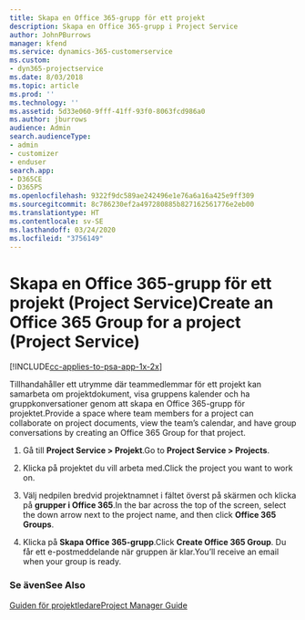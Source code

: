 ```yaml
---
title: Skapa en Office 365-grupp för ett projekt
description: Skapa en Office 365-grupp i Project Service
author: JohnPBurrows
manager: kfend
ms.service: dynamics-365-customerservice
ms.custom:
- dyn365-projectservice
ms.date: 8/03/2018
ms.topic: article
ms.prod: ''
ms.technology: ''
ms.assetid: 5d33e060-9fff-41ff-93f0-8063fcd986a0
ms.author: jburrows
audience: Admin
search.audienceType:
- admin
- customizer
- enduser
search.app:
- D365CE
- D365PS
ms.openlocfilehash: 9322f9dc589ae242496e1e76a6a16a425e9ff309
ms.sourcegitcommit: 8c786230ef2a497280885b827162561776e2eb00
ms.translationtype: HT
ms.contentlocale: sv-SE
ms.lasthandoff: 03/24/2020
ms.locfileid: "3756149"
---
```

# <a name="create-an-office-365-group-for-a-project-project-service"></a><span data-ttu-id="4bc9c-103">Skapa en Office 365-grupp för ett projekt (Project Service)</span><span class="sxs-lookup"><span data-stu-id="4bc9c-103">Create an Office 365 Group for a project (Project Service)</span></span>

[!INCLUDE[cc-applies-to-psa-app-1x-2x](../includes/cc-applies-to-psa-app-1x-2x.md)]

<span data-ttu-id="4bc9c-104">Tillhandahåller ett utrymme där teammedlemmar för ett projekt kan samarbeta om projektdokument, visa gruppens kalender och ha gruppkonversationer genom att skapa en Office 365-grupp för projektet.</span><span class="sxs-lookup"><span data-stu-id="4bc9c-104">Provide a space where team members for a project can collaborate on project documents, view the team’s calendar, and have group conversations by creating an Office 365 Group for that project.</span></span>  
  
1.  <span data-ttu-id="4bc9c-105">Gå till **Project Service > Projekt**.</span><span class="sxs-lookup"><span data-stu-id="4bc9c-105">Go to **Project Service > Projects**.</span></span>  
  
2.  <span data-ttu-id="4bc9c-106">Klicka på projektet du vill arbeta med.</span><span class="sxs-lookup"><span data-stu-id="4bc9c-106">Click the project you want to work on.</span></span>  
  
3.  <span data-ttu-id="4bc9c-107">Välj nedpilen bredvid projektnamnet i fältet överst på skärmen och klicka på **grupper i Office 365**.</span><span class="sxs-lookup"><span data-stu-id="4bc9c-107">In the bar across the top of the screen, select the down arrow next to the project name, and then click **Office 365 Groups**.</span></span>  
  
4.  <span data-ttu-id="4bc9c-108">Klicka på **Skapa Office 365-grupp**.</span><span class="sxs-lookup"><span data-stu-id="4bc9c-108">Click **Create Office 365 Group**.</span></span> <span data-ttu-id="4bc9c-109">Du får ett e-postmeddelande när gruppen är klar.</span><span class="sxs-lookup"><span data-stu-id="4bc9c-109">You’ll receive an email when your group is ready.</span></span>  
  
### <a name="see-also"></a><span data-ttu-id="4bc9c-110">Se även</span><span class="sxs-lookup"><span data-stu-id="4bc9c-110">See Also</span></span>  
 [<span data-ttu-id="4bc9c-111">Guiden för projektledare</span><span class="sxs-lookup"><span data-stu-id="4bc9c-111">Project Manager Guide</span></span>](../project-service/project-manager-guide.md)
